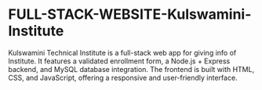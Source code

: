 # FULL-STACK-WEBSITE-Kulswamini-Institute
Kulswamini Technical Institute is a full-stack web app for giving info of Institute. It features a validated enrollment form, a Node.js + Express backend, and MySQL database integration. The frontend is built with HTML, CSS, and JavaScript, offering a responsive and user-friendly interface.
